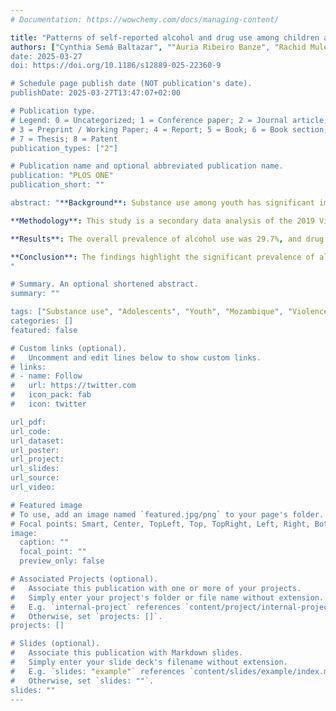 ```yaml
---
# Documentation: https://wowchemy.com/docs/managing-content/

title: "Patterns of self-reported alcohol and drug use among children and youth: Mozambique violence against children survey (VACS) 2019"
authors: ["Cynthia Semá Baltazar", ""Auria Ribeiro Banze", "Rachid Muleia"]
date: 2025-03-27
doi: https://doi.org/10.1186/s12889-025-22360-9

# Schedule page publish date (NOT publication's date).
publishDate: 2025-03-27T13:47:07+02:00

# Publication type.
# Legend: 0 = Uncategorized; 1 = Conference paper; 2 = Journal article;
# 3 = Preprint / Working Paper; 4 = Report; 5 = Book; 6 = Book section;
# 7 = Thesis; 8 = Patent
publication_types: ["2"]

# Publication name and optional abbreviated publication name.
publication: "PLOS ONE"
publication_short: ""

abstract: "**Background**: Substance use among youth has significant implications for health, development, and society. In Mozambique, where youth form a large segment of the population, understanding the prevalence and factors associated with alcohol and drug use is essential for effective public health strategies. This study aimed to assess the prevalence and factors associated with alcohol and drug use among adolescents and young adults in Mozambique. <br />

**Methodology**: This study is a secondary data analysis of the 2019 Violence Against Children Survey (VACS), a nationally representative cross-sectional survey targeting individuals aged 13–24 years. Data collection were collected using face-to-face interviews with a structured questionnaire. The analysis focused on the prevalence and patterns of self-reported alcohol and drug use and identified potential socio demographic and behavioral factors associated with substance use among the youth. <br/>

**Results**: The overall prevalence of alcohol use was 29.7%, and drug use was 22.5%. Among individuals aged 18–24 years, alcohol use was significantly higher (aOR=3.8, 95% CI: 2.9–4.9, p < 0.001) compared to those aged 13–17 years, while drug use followed a similar pattern (aOR=2.4, 95% CI: 1.6–3.5, p <0.001). Gender differences were observed, with females being significantly less likely to report drug use (aOR = 0.5, p < 0.001). Marital status was associated with a lower likelihood of alcohol use, as married or cohabiting individuals reported less alcohol use (aOR = 0.6, p < 0.001). Higher educational attainment was associated with an increased likelihood of alcohol use (aOR = 1.8, p < 0.001). Employment in the past 12 months was protective against both alcohol (aOR = 0.7, p < 0.001) and drug use (aOR = 0.7, p = 0.014). Notably, those who experienced sexual violence in childhood were less likely to consume alcohol (aOR = 0.4, p < 0.001) and use drugs (aOR = 0.5, p = 0.004), while those whose first sexual intercourse was pressured or forced were more likely to engage in substance use. <br/>

**Conclusion**: The findings highlight the significant prevalence of alcohol and drug use among adolescents and young adults in Mozambique, with notable socio-demographic and behavioral disparities. Factors such as age, gender, marital status, educational attainment, and employment status influence substance use patterns. Additionally, traumatic experiences, including childhood sexual violence and forced or pressured first sexual intercourse, play a complex role in shaping substance use behaviors. These findings emphasize the need for integrated public health interventions that address prevention, mental health support, and socio-economic disparities to reduce substance use and promote the well-being of Mozambique’s youth.
"

# Summary. An optional shortened abstract.
summary: ""

tags: ["Substance use", "Adolescents", "Youth", "Mozambique", "Violence against children survey (VACS)"]
categories: []
featured: false

# Custom links (optional).
#   Uncomment and edit lines below to show custom links.
# links:
# - name: Follow
#   url: https://twitter.com
#   icon_pack: fab
#   icon: twitter

url_pdf:
url_code:
url_dataset:
url_poster:
url_project:
url_slides:
url_source:
url_video:

# Featured image
# To use, add an image named `featured.jpg/png` to your page's folder. 
# Focal points: Smart, Center, TopLeft, Top, TopRight, Left, Right, BottomLeft, Bottom, BottomRight.
image:
  caption: ""
  focal_point: ""
  preview_only: false

# Associated Projects (optional).
#   Associate this publication with one or more of your projects.
#   Simply enter your project's folder or file name without extension.
#   E.g. `internal-project` references `content/project/internal-project/index.md`.
#   Otherwise, set `projects: []`.
projects: []

# Slides (optional).
#   Associate this publication with Markdown slides.
#   Simply enter your slide deck's filename without extension.
#   E.g. `slides: "example"` references `content/slides/example/index.md`.
#   Otherwise, set `slides: ""`.
slides: ""
---
```

